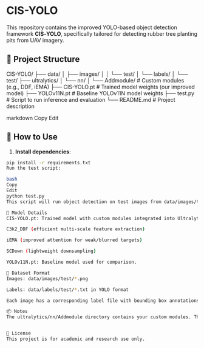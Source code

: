 # CIS-YOLO

This repository contains the improved YOLO-based object detection framework **CIS‑YOLO**, specifically tailored for detecting rubber tree planting pits from UAV imagery.

## 📁 Project Structure

CIS-YOLO/
├── data/
│ ├── images/
│ │ └── test/
│ └── labels/
│ └── test/
├── ultralytics/
│ └── nn/
│ └── Addmodule/ # Custom modules (e.g., DDF, iEMA)
├── CIS-YOLO.pt # Trained model weights (our improved model)
├── YOLOv11N.pt # Baseline YOLOv11N model weights
├── test.py # Script to run inference and evaluation
└── README.md # Project description

markdown
Copy
Edit

## 🚀 How to Use

1. **Install dependencies**:

```bash
pip install -r requirements.txt
Run the test script:

bash
Copy
Edit
python test.py
This script will run object detection on test images from data/images/test/ using both CIS-YOLO.pt and YOLOv11N.pt models and compare the outputs.

🔧 Model Details
CIS-YOLO.pt: Trained model with custom modules integrated into Ultralytics YOLO, including:

C3k2_DDF (efficient multi-scale feature extraction)

iEMA (improved attention for weak/blurred targets)

SCDown (lightweight downsampling)

YOLOv11N.pt: Baseline model used for comparison.

🧪 Dataset Format
Images: data/images/test/*.png

Labels: data/labels/test/*.txt in YOLO format

Each image has a corresponding label file with bounding box annotations.

📦 Notes
The ultralytics/nn/Addmodule directory contains your custom modules. They are integrated into tasks.py and automatically loaded during model construction.


📜 License
This project is for academic and research use only.
